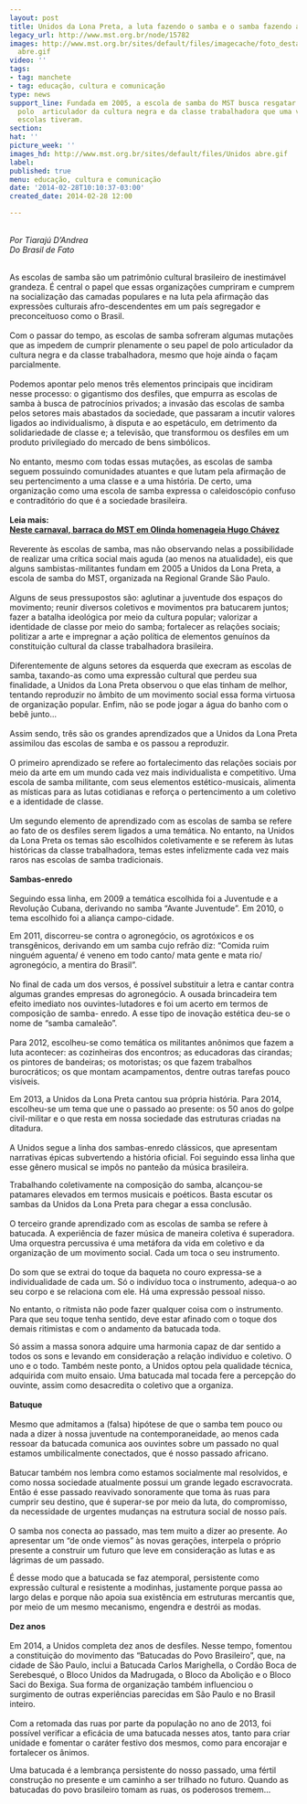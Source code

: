 ```yaml
---
layout: post
title: Unidos da Lona Preta, a luta fazendo o samba e o samba fazendo a luta
legacy_url: http://www.mst.org.br/node/15782
images: http://www.mst.org.br/sites/default/files/imagecache/foto_destaque/Unidos
  abre.gif
video: ''
tags:
- tag: manchete
- tag: educação, cultura e comunicação
type: news
support_line: Fundada em 2005, a escola de samba do MST busca resgatar o papel de
  polo  articulador da cultura negra e da classe trabalhadora que uma vez todas  as
  escolas tiveram.
section: 
hat: ''
picture_week: ''
images_hd: http://www.mst.org.br/sites/default/files/Unidos abre.gif
label: 
published: true
menu: educação, cultura e comunicação
date: '2014-02-28T10:10:37-03:00'
created_date: 2014-02-28 12:00

---
```

<p><br><em>Por </em><em>Tiarajú D’Andrea<br>Do Brasil de Fato</em></p><p><br>As escolas de samba são um patrimônio cultural brasileiro de inestimável grandeza. É central o papel que essas organizações cumpriram e cumprem na socialização das camadas populares e na luta pela afirmação das expressões culturais afro-descendentes em um país segregador e preconceituoso como o Brasil.<br><br>Com o passar do tempo, as escolas de samba sofreram algumas mutações que as impedem de cumprir plenamente o seu papel de polo articulador da cultura negra e da classe trabalhadora, mesmo que hoje ainda o façam parcialmente.<br><br>Podemos apontar pelo menos três elementos principais que incidiram nesse processo: o gigantismo dos desfiles, que empurra as escolas de samba à busca de patrocínios privados; a invasão das escolas de samba pelos setores mais abastados da sociedade, que passaram a incutir valores ligados ao individualismo, à disputa e ao espetáculo, em detrimento da solidariedade de classe e; a televisão, que transformou os desfiles em um produto privilegiado do mercado de bens simbólicos.<br><br>No entanto, mesmo com todas essas mutações, as escolas de samba seguem possuindo comunidades atuantes e que lutam pela afirmação de seu pertencimento a uma classe e a uma história. De certo, uma organização como uma escola de samba expressa o caleidoscópio confuso e contraditório do que é a sociedade brasileira.<br><br><strong>Leia mais:<br></strong><a href="http://www.mst.org.br/node/15777"><strong>Neste carnaval, barraca do MST em Olinda homenageia Hugo Chávez <br></strong></a><br>Reverente às escolas de samba, mas não observando nelas a possibilidade de realizar uma crítica social mais aguda (ao menos na atualidade), eis que alguns sambistas-militantes fundam em 2005 a Unidos da Lona Preta, a escola de samba do MST, organizada na Regional Grande São Paulo.<br><br>Alguns de seus pressupostos são: aglutinar a juventude dos espaços do movimento; reunir diversos coletivos e movimentos pra batucarem juntos; fazer a batalha ideológica por meio da cultura popular; valorizar a identidade de classe por meio do samba; fortalecer as relações sociais; politizar a arte e impregnar a ação política de elementos genuínos da constituição cultural da classe trabalhadora brasileira.<br><br>Diferentemente de alguns setores da esquerda que execram as escolas de samba, taxando-as como uma expressão cultural que perdeu sua finalidade, a Unidos da Lona Preta observou o que elas tinham de melhor, tentando reproduzir no âmbito de um movimento social essa forma virtuosa de organização popular. Enfim, não se pode jogar a água do banho com o bebê junto…<br><br>Assim sendo, três são os grandes aprendizados que a Unidos da Lona Preta assimilou das escolas de samba e os passou a reproduzir.<br><br>O primeiro aprendizado se refere ao fortalecimento das relações sociais por meio da arte em um mundo cada vez mais individualista e competitivo. Uma escola de samba militante, com seus elementos estético-musicais, alimenta as místicas para as lutas cotidianas e reforça o pertencimento a um coletivo e a identidade de classe.<br><br>Um segundo elemento de aprendizado com as escolas de samba se refere ao fato de os desfiles serem ligados a uma temática. No entanto, na Unidos da Lona Preta os temas são escolhidos coletivamente e se referem às lutas históricas da classe trabalhadora, temas estes infelizmente cada vez mais raros nas escolas de samba tradicionais.<br><br><strong>Sambas-enredo</strong><br><br>Seguindo essa linha, em 2009 a temática escolhida foi a Juventude e a Revolução Cubana, derivando no samba “Avante Juventude”. Em 2010, o tema escolhido foi a aliança campo-cidade.</p><p>Em 2011, discorreu-se contra o agronegócio, os agrotóxicos e os transgênicos, derivando em um samba cujo refrão diz: “Comida ruim ninguém aguenta/ é veneno em todo canto/ mata gente e mata rio/ agronegócio, a mentira do Brasil”.<br><br>No final de cada um dos versos, é possível substituir a letra e cantar contra algumas grandes empresas do agronegócio. A ousada brincadeira tem efeito imediato nos ouvintes-lutadores e foi um acerto em termos de composição de samba- enredo. A esse tipo de inovação estética deu-se o nome de “samba camaleão”.<br><br>Para 2012, escolheu-se como temática os militantes anônimos que fazem a luta acontecer: as cozinheiras dos encontros; as educadoras das cirandas; os pintores de bandeiras; os motoristas; os que fazem trabalhos burocráticos; os que montam acampamentos, dentre outras tarefas pouco visíveis.</p><p>Em 2013, a Unidos da Lona Preta cantou sua própria história. Para 2014, escolheu-se um tema que une o passado ao presente: os 50 anos do golpe civil-militar e o que resta em nossa sociedade das estruturas criadas na ditadura.<br><br>A Unidos segue a linha dos sambas-enredo clássicos, que apresentam narrativas épicas subvertendo a história oficial. Foi seguindo essa linha que esse gênero musical se impôs no panteão da música brasileira.</p><p>Trabalhando coletivamente na composição do samba, alcançou-se patamares elevados em termos musicais e poéticos. Basta escutar os sambas da Unidos da Lona Preta para chegar a essa conclusão.<br><br>O terceiro grande aprendizado com as escolas de samba se refere à batucada. A experiência de fazer música de maneira coletiva é superadora. Uma orquestra percussiva é uma metáfora da vida em coletivo e da organização de um movimento social. Cada um toca o seu instrumento.<br><br>Do som que se extrai do toque da baqueta no couro expressa-se a individualidade de cada um. Só o indivíduo toca o instrumento, adequa-o ao seu corpo e se relaciona com ele. Há uma expressão pessoal nisso.</p><p>No entanto, o ritmista não pode fazer qualquer coisa com o instrumento. Para que seu toque tenha sentido, deve estar afinado com o toque dos demais ritimistas e com o andamento da batucada toda.</p><p>Só assim a massa sonora adquire uma harmonia capaz de dar sentido a todos os sons e levando em consideração a relação indivíduo e coletivo. O uno e o todo. Também neste ponto, a Unidos optou pela qualidade técnica, adquirida com muito ensaio. Uma batucada mal tocada fere a percepção do ouvinte, assim como desacredita o coletivo que a organiza.<br><br><strong>Batuque</strong><br><br>Mesmo que admitamos a (falsa) hipótese de que o samba tem pouco ou nada a dizer à nossa juventude na contemporaneidade, ao menos cada ressoar da batucada comunica aos ouvintes sobre um passado no qual estamos umbilicalmente conectados, que é nosso passado africano.<br><br>Batucar também nos lembra como estamos socialmente mal resolvidos, e como nossa sociedade atualmente possui um grande legado escravocrata. Então é esse passado reavivado sonoramente que toma às ruas para cumprir seu destino, que é superar-se por meio da luta, do compromisso, da necessidade de urgentes mudanças na estrutura social de nosso país.<br><br>O samba nos conecta ao passado, mas tem muito a dizer ao presente. Ao apresentar um “de onde viemos” às novas gerações, interpela o próprio presente a construir um futuro que leve em consideração as lutas e as lágrimas de um passado.</p><p>É desse modo que a batucada se faz atemporal, persistente como expressão cultural e resistente a modinhas, justamente porque passa ao largo delas e porque não apoia sua existência em estruturas mercantis que, por meio de um mesmo mecanismo, engendra e destrói as modas.<br><br><strong>Dez anos</strong><br><br>Em 2014, a Unidos completa dez anos de desfiles. Nesse tempo, fomentou a constituição do movimento das “Batucadas do Povo Brasileiro”, que, na cidade de São Paulo, inclui a Batucada Carlos Marighella, o Cordão Boca de Serebesqué, o Bloco Unidos da Madrugada, o Bloco da Abolição e o Bloco Saci do Bexiga. Sua forma de organização também influenciou o surgimento de outras experiências parecidas em São Paulo e no Brasil inteiro.<br><br>Com a retomada das ruas por parte da população no ano de 2013, foi possível verificar a eficácia de uma batucada nesses atos, tanto para criar unidade e fomentar o caráter festivo dos mesmos, como para encorajar e fortalecer os ânimos.</p><p>Uma batucada é a lembrança persistente do nosso passado, uma fértil construção no presente e um caminho a ser trilhado no futuro. Quando as batucadas do povo brasileiro tomam as ruas, os poderosos tremem…</p>
